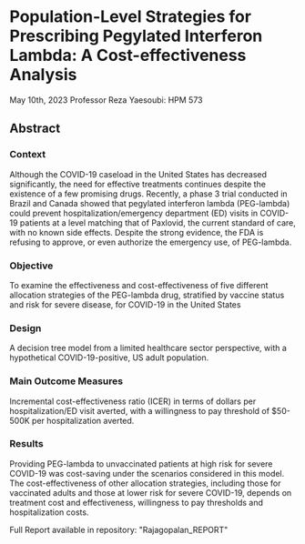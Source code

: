 # Population-Level Strategies for Prescribing Pegylated Interferon Lambda: A Cost-effectiveness Analysis

May 10th, 2023
Professor Reza Yaesoubi: HPM 573
## Abstract
### Context 
Although the COVID-19 caseload in the United States has decreased significantly, the
need for effective treatments continues despite the existence of a few promising drugs. Recently,
a phase 3 trial conducted in Brazil and Canada showed that pegylated interferon lambda
(PEG-lambda) could prevent hospitalization/emergency department (ED) visits in COVID-19
patients at a level matching that of Paxlovid, the current standard of care, with no known side
effects. Despite the strong evidence, the FDA is refusing to approve, or even authorize the
emergency use, of PEG-lambda.
### Objective 
To examine the effectiveness and cost-effectiveness of five different allocation
strategies of the PEG-lambda drug, stratified by vaccine status and risk for severe disease, for
COVID-19 in the United States
### Design
A decision tree model from a limited healthcare sector perspective, with a hypothetical
COVID-19-positive, US adult population.
### Main Outcome Measures
Incremental cost-effectiveness ratio (ICER) in terms of dollars per
hospitalization/ED visit averted, with a willingness to pay threshold of $50-500K per
hospitalization averted.
### Results
Providing PEG-lambda to unvaccinated patients at high risk for severe COVID-19 was
cost-saving under the scenarios considered in this model. The cost-effectiveness of other
allocation strategies, including those for vaccinated adults and those at lower risk for severe
COVID-19, depends on treatment cost and effectiveness, willingness to pay thresholds and
hospitalization costs.

Full Report available in repository: "Rajagopalan_REPORT"
